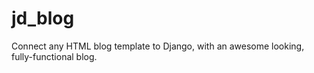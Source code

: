 # jd_blog
Connect any HTML blog template to Django, with an awesome looking, fully-functional blog.
